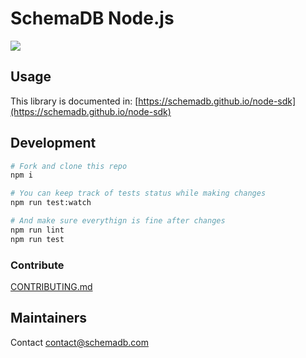 # SchemaDB Node.js
![](https://github.com/schemadb/node-sdk/workflows/CI/badge.svg)

## Usage

This library is documented in: [https://schemadb.github.io/node-sdk](https://schemadb.github.io/node-sdk)

## Development

```bash
# Fork and clone this repo
npm i

# You can keep track of tests status while making changes
npm run test:watch

# And make sure everythign is fine after changes
npm run lint
npm run test
```

### Contribute

[CONTRIBUTING.md](./CONTRIBUTING.md)

## Maintainers

Contact contact@schemadb.com
